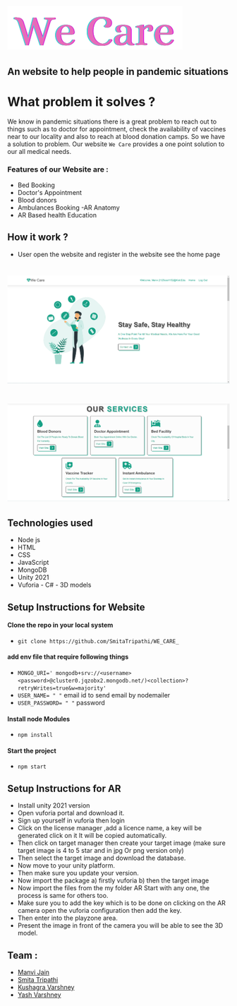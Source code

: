 # ![We Care](./Caret.png)

## An website to help people in pandemic situations

# What problem it solves ?

We know in pandemic situations there is a great problem to reach out to things such as to doctor for
appointment, check the availability of vaccines near to our locality and also to reach at blood donation
camps. So we have a solution to problem. Our website `We Care` provides a one point solution to our all medical
needs.

### Features of our Website are :

- Bed Booking
- Doctor's Appointment
- Blood donors
- Ambulances Booking
  -AR Anatomy
- AR Based health Education

## How it work ?

- User open the website and register in the website
  see the home page

# ![home page](homepage.png/)

# ![services](./services.png)

## Technologies used

- Node js
- HTML
- CSS
- JavaScript
- MongoDB
- Unity 2021
- Vuforia
- C#
- 3D models

## Setup Instructions for Website

#### Clone the repo in your local system

- `git clone https://github.com/SmitaTripathi/WE_CARE_`

#### add env file that require following things

- `MONGO_URI=' mongodb+srv://<username><password>@cluster0.jqzobx2.mongodb.net/)<collection>?retryWrites=true&w=majority'`
- `USER_NAME= " "` email id to send email by nodemailer
- `USER_PASSWORD= " "` password

#### Install node Modules

- `npm install`

#### Start the project

- `npm start`

## Setup Instructions for AR
 - Install unity 2021 version
- Open vuforia portal and download it. 
- Sign up yourself in vuforia then login 
- Click on the license manager ,add a licence name, a key will be generated click on it 
It will be copied automatically. 
- Then click on target manager then create your target image (make sure target image is 4 to 5 star  and in jpg Or png version only) 
- Then select the target image and download the database. 
- Now move to your unity platform. 
- Then make sure you update your version. 
- Now import the package
  a) firstly vuforia 
  b) then the target image 
- Now import the files from the my folder AR 
 Start with any one, the process is same for others too. 
- Make sure you to add the key which is to be done on clicking on the AR camera open the vuforia configuration then add the key. 
- Then enter into the playzone area. 
- Present the image in front of the camera you will be able to see the 3D model.
 
## Team :

- [Manvi Jain](https://github.com/ManviJain24)
- [Smita Tripathi](https://github.com/SmitaTripathi)
- [Kushagra Varshney](https://github.com/KushagraVarshney05)
- [Yash Varshney](https://github.com/Yash-Var)
